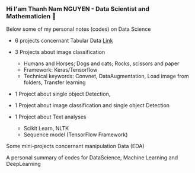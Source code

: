 ### Hi I'am Thanh Nam NGUYEN - Data Scientist and Mathematicien 👋


Below some of my personal notes (codes) on Data Science

- 6 projects concernant Tabular Data [Link](https://github.com/tnamng/DataScience-Project-S)

- 3 Projects about image classification

    - Humans and Horses; Dogs and cats; Rocks, scissors and  paper
    - Framework: Keras/Tensorflow
    - Technical keywords: Convnet, DataAugmentation, Load image from folders, Transfer learning
  
- 1 Project about single object Detection, 

- 1 Project about image classification and single object Detection

- 1 Project about Text analyses

    - Scikit Learn, NLTK
    - Sequence model (TensorFlow Framework)


Some mini-projects concernant manipulation Data (EDA)


A personal summary of codes for DataScience, Machine Learning and DeepLearning 



<!--
**tnamng/tnamng** is a ✨ _special_ ✨ repository because its `README.md` (this file) appears on your GitHub profile.

Here are some ideas to get you started:

- 🔭 I’m currently working on ...
- 🌱 I’m currently learning ...
- 👯 I’m looking to collaborate on ...
- 🤔 I’m looking for help with ...
- 💬 Ask me about ...
- 📫 How to reach me: ...
- 😄 Pronouns: ...
- ⚡ Fun fact: ...
-->
